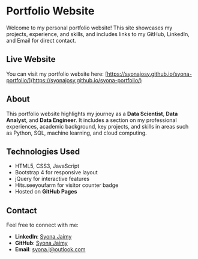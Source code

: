 # Portfolio Website

Welcome to my personal portfolio website! This site showcases my projects, experience, and skills, and includes links to my GitHub, LinkedIn, and Email for direct contact.

## Live Website
You can visit my portfolio website here:
[https://syonajosy.github.io/syona-portfolio/](https://syonajosy.github.io/syona-portfolio/)

## About

This portfolio website highlights my journey as a **Data Scientist**, **Data Analyst**, and **Data Engineer**. It includes a section on my professional experiences, academic background, key projects, and skills in areas such as Python, SQL, machine learning, and cloud computing.


## Technologies Used

- HTML5, CSS3, JavaScript
- Bootstrap 4 for responsive layout
- jQuery for interactive features
- Hits.seeyoufarm for visitor counter badge
- Hosted on **GitHub Pages**

## Contact

Feel free to connect with me:

- **LinkedIn**: [Syona Jaimy](https://www.linkedin.com/in/syonajaimy/)
- **GitHub**: [Syona Jaimy](https://github.com/syonajosy)
- **Email**: syona.j@outlook.com
